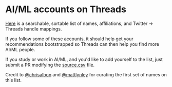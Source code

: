 # AI/ML accounts on Threads

[Here](http://raw.githack.com/aletheap/ai_on_threads/main/ai_accounts_on_threads.html) is a searchable, sortable list of names, affiliations, and Twitter -> Threads handle mappings.

If you follow some of these accounts, it should help get your recommendations bootstrapped so Threads can then help you find more AI/ML people.

If you study or work in AI/ML, and you'd like to add yourself to the list, just submit a PR modifying the [source.csv](source.csv) file.

Credit to [@chrisalbon](https://www.threads.net/@chrisalbon) and [@mattlynley](https://www.threads.net/@mattlynley) for curating the first set of names on this list.
